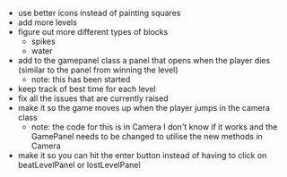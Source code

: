 - use better icons instead of painting squares
- add more levels
- figure out more different types of blocks
  - spikes
  - water
- add to the gamepanel class a panel that opens when the player dies (similar to the panel from winning the level)
  - note: this has been started
- keep track of best time for each level
- fix all the issues that are currently raised
- make it so the game moves up when the player jumps in the camera class
  - note: the code for this is in Camera I don't know if it works and the GamePanel needs to be changed to utilise the new methods in Camera
- make it so you can hit the enter button instead of having to click on beatLevelPanel or lostLevelPanel

